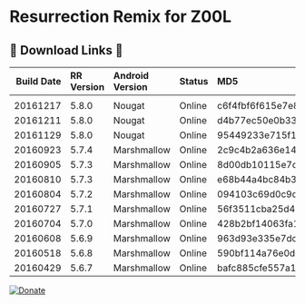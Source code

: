 # Resurrection Remix for Z00L

## &#x1F534; Download Links &#x1F534;

|Build Date|RR Version|Android Version|Status|MD5|Download Link
|----:|:-----|:-----|:-----|:-----|:-----|
| |
|20161217|5.8.0|Nougat|Online|c6f4fbf6f615e7e87317ad461f057975|[Download](https://basketbuild.com/filedl/devs?dev=Fabb2303&dl=Fabb2303/ResurrectionRemix/Z00L/ResurrectionRemix-N-v5.8.0-20161217-Z00L.zip)
|20161211|5.8.0|Nougat|Online|d4b77ec50e0b331bdeeeb9d60f270484|[Download](https://basketbuild.com/filedl/devs?dev=Fabb2303&dl=Fabb2303/ResurrectionRemix/Z00L/ResurrectionRemix-N-v5.8.0-20161211-Z00L.zip)
|20161129|5.8.0|Nougat|Online|95449233e715f190ef71a1bd20bb4f21|[Download](https://basketbuild.com/filedl/devs?dev=Fabb2303&dl=Fabb2303/ResurrectionRemix/Z00L/ResurrectionRemix-N-v5.8.0-20161129-Z00L.zip)
|20160923|5.7.4|Marshmallow|Online|2c9c4b2a636e143f29bf6a6fc3d1a779|[Download](https://basketbuild.com/filedl/devs?dev=Fabb2303&dl=Fabb2303/ResurrectionRemix/Z00L/ResurrectionRemix-M-v5.7.4-20160923-Z00L.zip)
|20160905|5.7.3|Marshmallow|Online|8d00db10115e7dda0578a955314c41d1|[Download](https://basketbuild.com/filedl/devs?dev=Fabb2303&dl=Fabb2303/ResurrectionRemix/Z00L/ResurrectionRemix-M-v5.7.3-20160905-Z00L.zip)
|20160810|5.7.3|Marshmallow|Online|e68b44a4bc84b38b57c9b6b15b9b6fc1|[Download](https://basketbuild.com/filedl/devs?dev=Fabb2303&dl=Fabb2303/ResurrectionRemix/Z00L/ResurrectionRemix-M-v5.7.3-20160810-Z00L.zip)
|20160804|5.7.2|Marshmallow|Online|094103c69d0c9d0584feed1dcbeed416|[Download](https://basketbuild.com/filedl/devs?dev=Fabb2303&dl=Fabb2303/ResurrectionRemix/Z00L/ResurrectionRemix-M-v5.7.2-20160804-Z00L.zip)
|20160727|5.7.1|Marshmallow|Online|56f3511cba25d494f700d1202bf6fc07|[Download](https://basketbuild.com/filedl/devs?dev=Fabb2303&dl=Fabb2303/ResurrectionRemix/Z00L/ResurrectionRemix-M-v5.7.1-20160727-Z00L.zip)
|20160704|5.7.0|Marshmallow|Online|428b2bf14063fa1d8e8dbf5b48f80e65|[Download](https://basketbuild.com/filedl/devs?dev=Fabb2303&dl=Fabb2303/ResurrectionRemix/Z00L/ResurrectionRemix-M-v5.7.0-20160704-Z00L.zip)
|20160608|5.6.9|Marshmallow|Online|963d93e335e7dceb975179ad09b8a04b|[Download](https://basketbuild.com/filedl/devs?dev=Fabb2303&dl=Fabb2303/ResurrectionRemix/Z00L/ResurrectionRemix-M-v5.6.9-20160608-Z00L.zip)
|20160518|5.6.8|Marshmallow|Online|590bf114a76e0dbb92502199d05dc519|[Download](https://basketbuild.com/filedl/devs?dev=Fabb2303&dl=Fabb2303/ResurrectionRemix/Z00L/ResurrectionRemix-M-v5.6.8-20160518-Z00L.zip)
|20160429|5.6.7|Marshmallow|Online|bafc885cfe557a14f1674a535c196ee7|[Download](https://basketbuild.com/filedl/devs?dev=Fabb2303&dl=Fabb2303/ResurrectionRemix/Z00L/ResurrectionRemix-M-v5.6.7-20160429-Z00L.zip)
[![Donate](https://img.shields.io/badge/donate-on%20paypal-009cde.svg?maxAge=86400)](https://goo.gl/DS0iqC)
